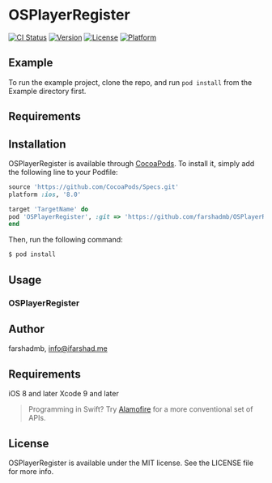 # OSPlayerRegister

[![CI Status](https://img.shields.io/travis/farshadmb/OSPlayerRegister.svg?style=flat)](https://travis-ci.org/farshadmb/OSPlayerRegister)
[![Version](https://img.shields.io/cocoapods/v/OSPlayerRegister.svg?style=flat)](https://cocoapods.org/pods/OSPlayerRegister)
[![License](https://img.shields.io/cocoapods/l/OSPlayerRegister.svg?style=flat)](https://cocoapods.org/pods/OSPlayerRegister)
[![Platform](https://img.shields.io/cocoapods/p/OSPlayerRegister.svg?style=flat)](https://cocoapods.org/pods/OSPlayerRegister)

## Example

To run the example project, clone the repo, and run `pod install` from the Example directory first.

## Requirements

## Installation

OSPlayerRegister is available through [CocoaPods](https://cocoapods.org). To install
it, simply add the following line to your Podfile:

```ruby
source 'https://github.com/CocoaPods/Specs.git'
platform :ios, '8.0'

target 'TargetName' do
pod 'OSPlayerRegister', :git => 'https://github.com/farshadmb/OSPlayerRegister.git'
end
```

Then, run the following command:

```bash
$ pod install
```

## Usage

### OSPlayerRegister

## Author

farshadmb, info@ifarshad.me

## Requirements

iOS 8 and later
Xcode 9 and later

> Programming in Swift? Try [Alamofire](https://github.com/Alamofire/Alamofire) for a more conventional set of APIs.

## License

OSPlayerRegister is available under the MIT license. See the LICENSE file for more info.
